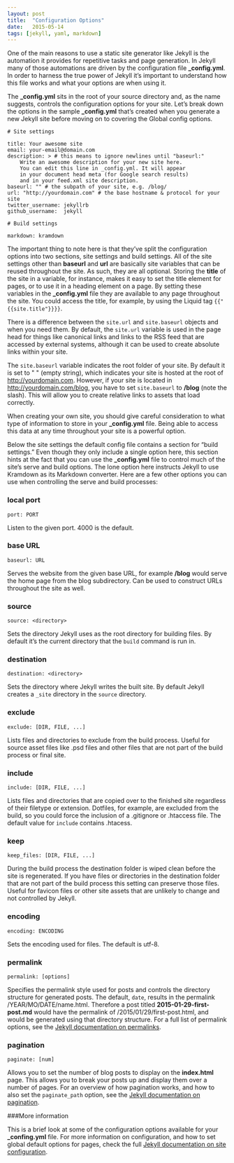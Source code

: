 ```yaml
---
layout: post
title:  "Configuration Options"
date:   2015-05-14
tags: [jekyll, yaml, markdown]
---
```

One of the main reasons to use a static site generator like Jekyll is the automation it provides for repetitive tasks and page generation. In Jekyll many of those automations are driven by the configuration file **_config.yml**. In order to harness the true power of Jekyll it’s important to understand how this file works and what your options are when using it.

The **_config.yml** sits in the root of your source directory and, as the name suggests, controls the configuration options for your site. Let’s break down the options in the sample **_config.yml** that’s created when you generate a new Jekyll site before moving on to covering the Global config options.

~~~~~~~
# Site settings

title: Your awesome site
email: your-email@domain.com
description: > # this means to ignore newlines until "baseurl:"
    Write an awesome description for your new site here.
    You can edit this line in _config.yml. It will appear
    in your document head meta (for Google search results)
    and in your feed.xml site description.
baseurl: "" # the subpath of your site, e.g. /blog/
url: "http://yourdomain.com" # the base hostname & protocol for your site
twitter_username: jekyllrb
github_username:  jekyll

# Build settings

markdown: kramdown
~~~~~~~

The important thing to note here is that they’ve split the configuration options into two sections, site settings and build settings. All of the site settings other than **baseurl** and **url** are basically site variables that can be reused throughout the site. As such, they are all optional. Storing the **title** of the site in a variable, for instance, makes it easy to set the title element for pages, or to use it in a heading element on a page. By setting these variables in the **_config.yml** file they are available to any page throughout the site. You could access the title, for example, by using the Liquid tag `{{"{{site.title"}}}}`.

There is a difference between the `site.url` and `site.baseurl` objects and when you need them. By default, the `site.url` variable is used in the page head for things like canonical links and links to the RSS feed that are accessed by external systems, although it can be used to create absolute links within your site.

The `site.baseurl` variable indicates the root folder of your site. By default it is set to " " (empty string), which indicates your site is hosted at the root of http://yourdomain.com. However, if your site is located in http://yourdomain.com/blog, you have to set `site.baseurl` to **/blog** (note the slash). This will allow you to create relative links to assets that load correctly.

When creating your own site, you should give careful consideration to what type of information to store in your **_config.yml** file. Being able to access this data at any time throughout your site is a powerful option.

Below the site settings the default config file contains a section for “build settings.” Even though they only include a single option here, this section hints at the fact that you can use the  **_config.yml** file to control much of the site’s serve and build options. The lone option here instructs Jekyll to use Kramdown as its Markdown converter. Here are a few other options you can use when controlling the serve and build processes:

### local port

~~~~~~
port: PORT
~~~~~~~

Listen to the given port. 4000 is the default.

### base URL

~~~~~~
baseurl: URL
~~~~~~~

Serves the website from the given base URL, for example **/blog** would serve the home page from the blog subdirectory. Can be used to construct URLs throughout the site as well.

### source

~~~~~~
source: <directory>
~~~~~~~

Sets the directory Jekyll uses as the root directory for building files. By default it’s the current directory that the `build` command is run in.

### destination

~~~~~~
destination: <directory>
~~~~~~~

Sets the directory where Jekyll writes the built site. By default Jekyll creates a `_site` directory in the `source` directory.

### exclude

~~~~~~
exclude: [DIR, FILE, ...]
~~~~~~~

Lists files and directories to exclude from the build process. Useful for source asset files like .psd files and other files that are not part of the build process or final site.

### include

~~~~~~
include: [DIR, FILE, ...]
~~~~~~~

Lists files and directories that are copied over to the finished site regardless of their filetype or extension. Dotfiles, for example, are excluded from the build, so you could force the inclusion of a .gitignore or .htaccess file. The default value for `include` contains .htacess.

### keep

~~~~~~
keep_files: [DIR, FILE, ...]
~~~~~~~

During the build process the destination folder is wiped clean before the site is regenerated. If you have files or directories in the destination folder that are not part of the build process this setting can preserve those files. Useful for favicon files or other site assets that are unlikely to change and not controlled by Jekyll.

### encoding

~~~~~~
encoding: ENCODING
~~~~~~~

Sets the encoding used for files. The default is utf-8.

### permalink

~~~~~~
permalink: [options]
~~~~~~~

Specifies the permalink style used for posts and controls the directory structure for generated posts. The default, `date`, results in the permalink /YEAR/MO/DATE/name.html. Therefore a post titled **2015-01-29-first-post.md** would have the permalink of /2015/01/29/first-post.html, and would be generated using that directory structure. For a full list of permalink options, see the [Jekyll documentation on permalinks](http://jekyllrb.com/docs/permalinks/ "permalinks").

### pagination

~~~~~~
paginate: [num]
~~~~~~~

Allows you to set the number of blog posts to display on the **index.html** page. This allows you to break your posts up and display them over a number of pages. For an overview of how pagination works, and how to also set the `paginate_path` option, see the [Jekyll documentation on pagination](http://jekyllrb.com/docs/pagination/ "pagination").

###More information

This is a brief look at some of the configuration options available for your **_confing.yml** file. For more information on configuration, and how to set global default options for pages, check the full [Jekyll documentation on site configuration](http://jekyllrb.com/docs/configuration/ "configuration").
